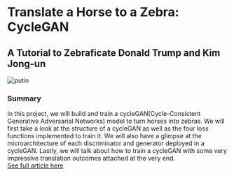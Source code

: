 # Translate a Horse to a Zebra: CycleGAN   
## A Tutorial to Zebraficate Donald Trump and Kim Jong-un   
![putin](https://user-images.githubusercontent.com/47257479/102256118-95117100-3ed0-11eb-930c-601b3dfebc45.jpeg)

### Summary
In this project, we will build and train a cycleGAN(Cycle-Consistent Generative Adversarial Networks) model to turn horses into zebras. We will first take a look at the structure of a cycleGAN as well as the four loss functions implemented to train it. We will also have a glimpse at the microarchitecture of each discriminator and generator deployed in a cycleGAN. Lastly, we will talk about how to train a cycleGAN with some very impressive translation outcomes attached at the very end.   
[See full article here](https://towardsdatascience.com/translate-a-horse-to-a-zebra-cyclegan-6c3e12e40f53)
